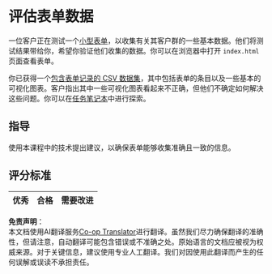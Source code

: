<!--
CO_OP_TRANSLATOR_METADATA:
{
  "original_hash": "f9d5a7275e046223fa6474477674b810",
  "translation_date": "2025-08-25T16:23:33+00:00",
  "source_file": "2-Working-With-Data/08-data-preparation/assignment.md",
  "language_code": "zh"
}
-->
# 评估表单数据

一位客户正在测试一个[小型表单](../../../../2-Working-With-Data/08-data-preparation/index.html)，以收集有关其客户群的一些基本数据。他们将测试结果带给你，希望你验证他们收集的数据。你可以在浏览器中打开 `index.html` 页面查看表单。

你已获得一个[包含表单记录的 CSV 数据集](../../../../data/form.csv)，其中包括表单的条目以及一些基本的可视化图表。客户指出其中一些可视化图表看起来不正确，但他们不确定如何解决这些问题。你可以在[任务笔记本](../../../../2-Working-With-Data/08-data-preparation/assignment.ipynb)中进行探索。

## 指导

使用本课程中的技术提出建议，以确保表单能够收集准确且一致的信息。

## 评分标准

优秀 | 合格 | 需要改进
--- | --- | --- |

**免责声明**：  
本文档使用AI翻译服务[Co-op Translator](https://github.com/Azure/co-op-translator)进行翻译。虽然我们尽力确保翻译的准确性，但请注意，自动翻译可能包含错误或不准确之处。原始语言的文档应被视为权威来源。对于关键信息，建议使用专业人工翻译。我们对因使用此翻译而产生的任何误解或误读不承担责任。